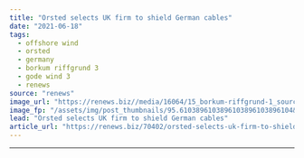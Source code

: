```yaml
---
title: "Orsted selects UK firm to shield German cables"
date: "2021-06-18"
tags: 
  - offshore wind
  - orsted
  - germany
  - borkum riffgrund 3
  - gode wind 3
  - renews
source: "renews"
image_url: "https://renews.biz//media/16064/15_borkum-riffgrund-1_source-dong-energy.bmp?mode=crop&width=770&heightratio=0.6103896103896103896103896104&slimmage=true"
image_fp: "/assets/img/post_thumbnails/95.6103896103896103896103896104&slimmage=true"
lead: "Orsted selects UK firm to shield German cables"
article_url: "https://renews.biz/70402/orsted-selects-uk-firm-to-shield-german-cables/"
---
```


---
